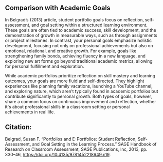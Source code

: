 ## Comparison with Academic Goals

In Belgrad’s (2013) article, student portfolio goals focus on reflection, self-assessment, and goal setting within a structured learning environment. These goals are often tied to academic success, skill development, and the demonstration of growth in measurable ways, such as through assignments or project milestones. In contrast, your personal goals emphasize holistic development, focusing not only on professional achievements but also on emotional, relational, and creative growth. For example, goals like strengthening family bonds, achieving fluency in a new language, and exploring new art forms go beyond traditional academic metrics, allowing for personal fulfillment and exploration.

While academic portfolios prioritize reflection on skill mastery and learning outcomes, your goals are more fluid and self-directed. They highlight experiences like planning family vacations, launching a YouTube channel, and exploring nature, which aren't typically found in academic portfolios but contribute significantly to personal growth. Both types of goals, however, share a common focus on continuous improvement and reflection, whether it's about professional skills in a classroom setting or personal achievements in real life.

## Citation:
Belgrad, Susan F. “Portfolios and E-Portfolios: Student Reflection, Self-Assessment, and Goal Setting in the Learning Process.” SAGE Handbook of Research on Classroom Assessment, SAGE Publications, Inc, 2013, pp. 330–46, https://doi.org/10.4135/9781452218649.n19.